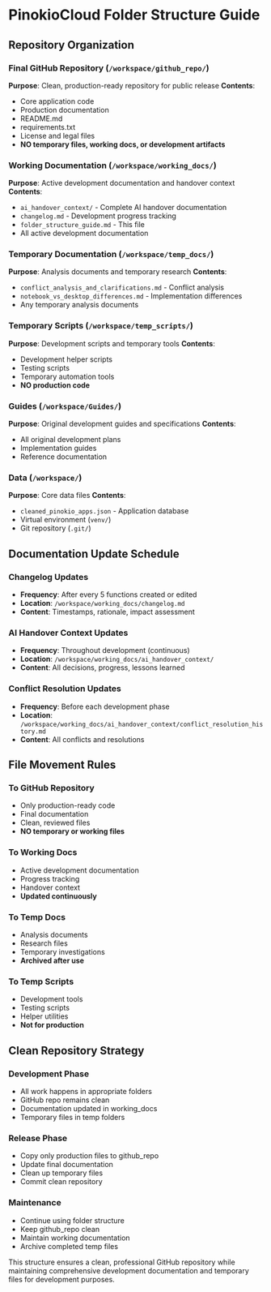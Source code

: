 # PinokioCloud Folder Structure Guide

## Repository Organization

### **Final GitHub Repository** (`/workspace/github_repo/`)
**Purpose**: Clean, production-ready repository for public release
**Contents**:
- Core application code
- Production documentation
- README.md
- requirements.txt
- License and legal files
- **NO temporary files, working docs, or development artifacts**

### **Working Documentation** (`/workspace/working_docs/`)
**Purpose**: Active development documentation and handover context
**Contents**:
- `ai_handover_context/` - Complete AI handover documentation
- `changelog.md` - Development progress tracking
- `folder_structure_guide.md` - This file
- All active development documentation

### **Temporary Documentation** (`/workspace/temp_docs/`)
**Purpose**: Analysis documents and temporary research
**Contents**:
- `conflict_analysis_and_clarifications.md` - Conflict analysis
- `notebook_vs_desktop_differences.md` - Implementation differences
- Any temporary analysis documents

### **Temporary Scripts** (`/workspace/temp_scripts/`)
**Purpose**: Development scripts and temporary tools
**Contents**:
- Development helper scripts
- Testing scripts
- Temporary automation tools
- **NO production code**

### **Guides** (`/workspace/Guides/`)
**Purpose**: Original development guides and specifications
**Contents**:
- All original development plans
- Implementation guides
- Reference documentation

### **Data** (`/workspace/`)
**Purpose**: Core data files
**Contents**:
- `cleaned_pinokio_apps.json` - Application database
- Virtual environment (`venv/`)
- Git repository (`.git/`)

## Documentation Update Schedule

### **Changelog Updates**
- **Frequency**: After every 5 functions created or edited
- **Location**: `/workspace/working_docs/changelog.md`
- **Content**: Timestamps, rationale, impact assessment

### **AI Handover Context Updates**
- **Frequency**: Throughout development (continuous)
- **Location**: `/workspace/working_docs/ai_handover_context/`
- **Content**: All decisions, progress, lessons learned

### **Conflict Resolution Updates**
- **Frequency**: Before each development phase
- **Location**: `/workspace/working_docs/ai_handover_context/conflict_resolution_history.md`
- **Content**: All conflicts and resolutions

## File Movement Rules

### **To GitHub Repository**
- Only production-ready code
- Final documentation
- Clean, reviewed files
- **NO temporary or working files**

### **To Working Docs**
- Active development documentation
- Progress tracking
- Handover context
- **Updated continuously**

### **To Temp Docs**
- Analysis documents
- Research files
- Temporary investigations
- **Archived after use**

### **To Temp Scripts**
- Development tools
- Testing scripts
- Helper utilities
- **Not for production**

## Clean Repository Strategy

### **Development Phase**
- All work happens in appropriate folders
- GitHub repo remains clean
- Documentation updated in working_docs
- Temporary files in temp folders

### **Release Phase**
- Copy only production files to github_repo
- Update final documentation
- Clean up temporary files
- Commit clean repository

### **Maintenance**
- Continue using folder structure
- Keep github_repo clean
- Maintain working documentation
- Archive completed temp files

This structure ensures a clean, professional GitHub repository while maintaining comprehensive development documentation and temporary files for development purposes.